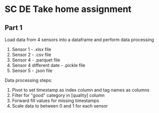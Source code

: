 # SC DE Take home assignment
## Part 1
Load data from 4 sensors into a dataframe and perform data processing
1. Sensor 1 - .xlsx file
2. Sensor 2 - .csv file
3. Sensor 4 - .parquet file
4. Sensor 4 different date - .pickle file
5. Sensor 5 - .json file

Data processing steps:
1. Pivot to set timestamp as index column and tag names as columns
2. Filter for "good" category in [quality] column
3. Forward fill values for missing timestamps
4. Scale data to between 0 and 1 for each sensor